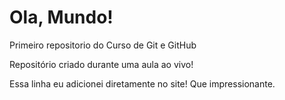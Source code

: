# Ola, Mundo!
 Primeiro repositorio do Curso de Git e GitHub

 Repositório criado durante uma aula ao vivo!
 
 Essa linha eu adicionei diretamente no site! Que impressionante.
